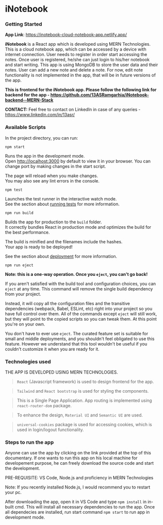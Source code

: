 # iNotebook

### Getting Started

**App Link**: https://inotebook-cloud-notebook-app.netlify.app/

**iNotebook** is a React app which is developed using MERN Technologies. This is a cloud notebook app, which can be accessed by a device with internet connection. User needs to register in order start accessing the notes. Once user is registered, he/she can just login to his/her notebook and start writing. This app is using MongoDB to store the user data and their notes. User can add a new note and delete a note. For now, edit note functionality is not implemented in the app, that will be in future versions of the app.

**This is frontend for the iNotebook app. Please follow the following link for backend for the app - https://github.com/13ASRamgarhia/iNotebook-backend--MERN-Stack**

**CONTACT:** Feel free to contact on LinkedIn in case of any queries - https://www.linkedin.com/in/13asr/

### Available Scripts

In the project directory, you can run:

`npm start`

Runs the app in the development mode.\
Open [http://localhost:3000](http://localhost:3000) by default to view it in your browser. You can change port by making changes in the start script.

The page will reload when you make changes.\
You may also see any lint errors in the console.

`npm test`

Launches the test runner in the interactive watch mode.\
See the section about [running tests](https://facebook.github.io/create-react-app/docs/running-tests) for more information.

`npm run build`

Builds the app for production to the `build` folder.\
It correctly bundles React in production mode and optimizes the build for the best performance.

The build is minified and the filenames include the hashes.\
Your app is ready to be deployed!

See the section about [deployment](https://facebook.github.io/create-react-app/docs/deployment) for more information.

`npm run eject`

**Note: this is a one-way operation. Once you `eject`, you can't go back!**

If you aren't satisfied with the build tool and configuration choices, you can `eject` at any time. This command will remove the single build dependency from your project.

Instead, it will copy all the configuration files and the transitive dependencies (webpack, Babel, ESLint, etc) right into your project so you have full control over them. All of the commands except `eject` will still work, but they will point to the copied scripts so you can tweak them. At this point you're on your own.

You don't have to ever use `eject`. The curated feature set is suitable for small and middle deployments, and you shouldn't feel obligated to use this feature. However we understand that this tool wouldn't be useful if you couldn't customize it when you are ready for it.

### Technologies used

THE APP IS DEVELOPED USING MERN TECHNOLOGIES.

> `React` (Javascript framework) is used to design frontend for the app.

> `Tailwind` and `React bootstrap` is used for styling the components.

> This is a Single Page Application. App routing is implemented using `react-router-dom` package.

> To enhance the design, `Material UI` and `Semantic UI` are used.

> `universal-cookies` package is used for accessing cookies, which is used in login/logout functionality.

### Steps to run the app

Anyone can use the app by clicking on the link provided at the top of this documentary.
If one wants to run this app on his local machine for developement purpose, he can freely download the source code and start the development.

PRE-REQUISITE: VS Code, Node.js and proficiency in MERN Technologies

Note: If you recently installed Node.js, I would recommend you to restart your pc.

After downloading the app, open it in VS Code and type `npm install` in in-built cmd. This will install all necessary dependencies to run the app.
Once all dependecies are installed, run start command `npm start` to run app in development mode.
